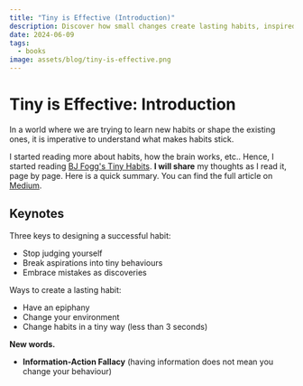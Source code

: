 ```yaml
---
title: "Tiny is Effective (Introduction)"
description: Discover how small changes create lasting habits, inspired by BJ Fogg's Tiny Habits. Practical tips for real, sustainable change.
date: 2024-06-09
tags:
  - books
image: assets/blog/tiny-is-effective.png
---
```


# Tiny is Effective: Introduction

In a world where we are trying to learn new habits or shape the existing ones,
it is imperative to understand what makes habits stick.

I started reading more about habits, how the brain works, etc..
Hence, I started reading [BJ Fogg's Tiny Habits](https://tinyhabits.com). **I will share** my thoughts as I read it, page by page.
Here is a quick summary. You can find the full article on [Medium](https://medium.com/@damisparks/tiny-is-effective-introduction-2235d704dab6).

## Keynotes

Three keys to designing a successful habit:

- Stop judging yourself
- Break aspirations into tiny behaviours
- Embrace mistakes as discoveries

Ways to create a lasting habit:

- Have an epiphany
- Change your environment
- Change habits in a tiny way (less than 3 seconds)

**New words.**

- **Information-Action Fallacy** (having information does not mean you change your behaviour)

